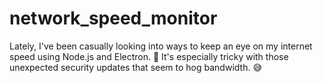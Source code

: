 # network_speed_monitor
Lately, I've been casually looking into ways to keep an eye on my internet speed using Node.js and Electron. 🚀 It's especially tricky with those unexpected security updates that seem to hog bandwidth. 😅
